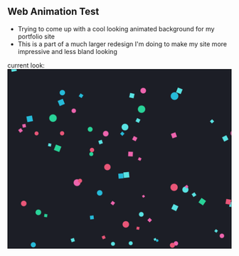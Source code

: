 ## Web Animation Test 

- Trying to come up with a cool looking animated background for my portfolio site
- This is a part of a much larger redesign I'm doing to make my site more impressive and less bland looking

current look:
![alt text](preview.png)
